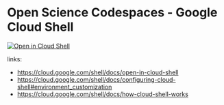 # Open Science Codespaces - Google Cloud Shell

[![Open in Cloud Shell](https://gstatic.com/cloudssh/images/open-btn.svg)](https://shell.cloud.google.com/cloudshell/editor?cloudshell_git_repo=https%3A%2F%2Fgithub.com%2FMichaelAkridge-NOAA%2FOpen-Science-Codespaces&cloudshell_git_branch=google-cloud&cloudshell_open_in_editor=docker-compose.yml&cloudshell_workspace=google-cloud-shell&cloudshell_tutorial=README.md)

links:
- https://cloud.google.com/shell/docs/open-in-cloud-shell
- https://cloud.google.com/shell/docs/configuring-cloud-shell#environment_customization
- https://cloud.google.com/shell/docs/how-cloud-shell-works
